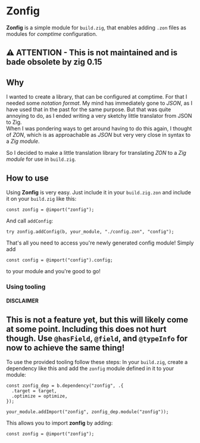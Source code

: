 # Zonfig
**Zonfig** is a simple module for `build.zig`, that enables adding `.zon` files as modules for _comptime_ configuration.

## ⚠️ ATTENTION - This is not maintained and is bade obsolete by zig 0.15

## Why
I wanted to create a library, that can be configured at comptime. For that I needed some _notation format_. My mind has immediately gone to _JSON_, as I have used that in the past for the same purpose. But that was quite annoying to do, as I ended writing a very sketchy little translator from JSON to Zig.  
When I was pondering ways to get around having to do this again, I thought of _ZON_, which is as approachable as _JSON_ but very very close in syntax to a _Zig module_.  

So I decided to make a little translation library for translating _ZON_ to a _Zig module_ for use in `build.zig`.

## How to use
Using **Zonfig** is very easy. Just include it in your `build.zig.zon` and include it on your `build.zig` like this:
```zig
const zonfig = @import("zonfig");
```
And call `addConfig`:
```zig
try zonfig.addConfig(b, your_module, "./config.zon", "config");
```
That's all you need to access you're newly generated config module! Simply add
```zig
const config = @import("config").config;
```
to your module and you're good to go!
### Using tooling
#### DISCLAIMER
This is not a feature yet, but this will likely come at some point. Including this does not hurt though.
Use `@hasField`, `@field`, and `@typeInfo` for now to achieve the same thing!
---
To use the provided tooling follow these steps:
In your `build.zig`, create a dependency like this and add the `zonfig` module defined in it to your module:
```zig
const zonfig_dep = b.dependency("zonfig", .{
  .target = target,
  .optimize = optimize,
});

your_module.addImport("zonfig", zonfig_dep.module("zonfig"));
```
This allows you to import **zonfig** by adding:
```zig
const zonfig = @import("zonfig");
```
